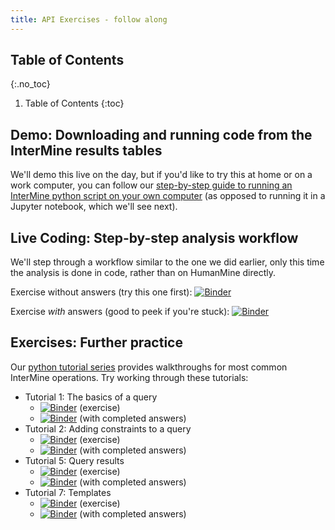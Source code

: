 ```yaml
---
title: API Exercises - follow along
---
```


## Table of Contents
{:.no_toc}

1. Table of Contents
{:toc}

## Demo: Downloading and running code from the InterMine results tables

We'll demo this live on the day, but if you'd like to try this at home or on a work computer, you can follow our [step-by-step guide to running an InterMine python script on your own computer](running-a-python-script-locally) (as opposed to running it in a Jupyter notebook, which we'll see next).

## Live Coding:  Step-by-step analysis workflow

We'll step through a workflow similar to the one we did earlier, only this time the analysis is done in code, rather than on HumanMine directly.

Exercise without answers (try this one first):
[![Binder](https://mybinder.org/badge_logo.svg)](https://mybinder.org/v2/gh/intermine/intermine-ws-python-docs/master?filepath=unsolved-exercises%2FWorkshop_Pax6Workflow.ipynb)

Exercise *with* answers (good to peek if you're stuck):
[![Binder](https://mybinder.org/badge_logo.svg)](https://mybinder.org/v2/gh/intermine/intermine-ws-python-docs/master?filepath=Workshop_Pax6Workflow.ipynb)


## Exercises: Further practice

Our [python tutorial series](https://github.com/intermine/intermine-ws-python-docs#intermine-ws-python-docs) provides walkthroughs for most common InterMine operations. Try working through these tutorials:

- Tutorial 1:  The basics of a query
    - [![Binder](https://mybinder.org/badge_logo.svg)](https://mybinder.org/v2/gh/intermine/intermine-ws-python-docs/master?filepath=unsolved-exercises%2F01-tutorial.ipynb) (exercise)
    - [![Binder](https://mybinder.org/badge_logo.svg)](https://mybinder.org/v2/gh/intermine/intermine-ws-python-docs/master?filepath=01-tutorial.ipynb) (with completed answers)
- Tutorial 2:  Adding constraints to a query
    - [![Binder](https://mybinder.org/badge_logo.svg)](https://mybinder.org/v2/gh/intermine/intermine-ws-python-docs/master?filepath=unsolved-exercises%2F02-tutorial.ipynb)  (exercise)
    - [![Binder](https://mybinder.org/badge_logo.svg)](https://mybinder.org/v2/gh/intermine/intermine-ws-python-docs/master?filepath=02-tutorial.ipynb) (with completed answers)
- Tutorial 5:  Query results
    - [![Binder](https://mybinder.org/badge_logo.svg)](https://mybinder.org/v2/gh/intermine/intermine-ws-python-docs/master?filepath=unsolved-exercises%2F05-tutorial.ipynb) (exercise)
    - [![Binder](https://mybinder.org/badge_logo.svg)](https://mybinder.org/v2/gh/intermine/intermine-ws-python-docs/master?filepath=05-tutorial.ipynb) (with completed answers)
- Tutorial 7:  Templates
    - [![Binder](https://mybinder.org/badge_logo.svg)](https://mybinder.org/v2/gh/intermine/intermine-ws-python-docs/master?filepath=unsolved-exercises%2F07-tutorial.ipynb) (exercise)
    - [![Binder](https://mybinder.org/badge_logo.svg)](https://mybinder.org/v2/gh/intermine/intermine-ws-python-docs/master?filepath=07-tutorial.ipynb) (with completed answers)
